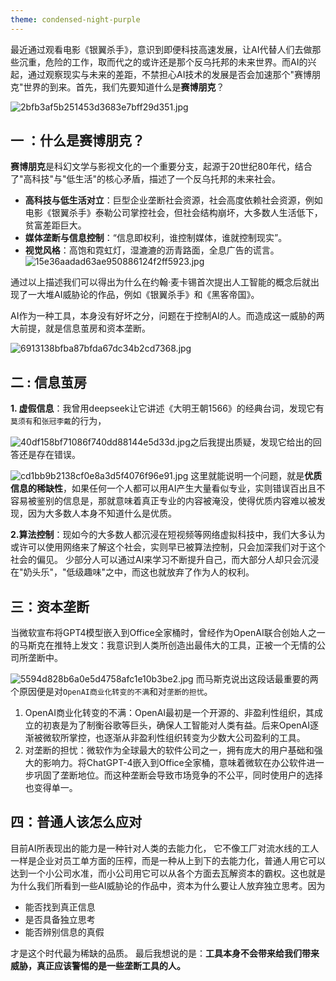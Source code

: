 ```yaml
---
theme: condensed-night-purple
---
```


最近通过观看电影《银翼杀手》，意识到即便科技高速发展，让AI代替人们去做那些沉重，危险的工作，取而代之的或许还是那个反乌托邦的未来世界。而AI的兴起，通过观察现实与未来的差距，不禁担心AI技术的发展是否会加速那个"赛博朋克"世界的到来。首先，我们先要知道什么是**赛博朋克**？  

![2bfb3af5b251453d3683e7bff29d351.jpg](https://p0-xtjj-private.juejin.cn/tos-cn-i-73owjymdk6/4846360c36524495b4c30780a8206101~tplv-73owjymdk6-jj-mark-v1:0:0:0:0:5o6Y6YeR5oqA5pyv56S-5Yy6IEAg57qm57-wX-m6puWNoeWyqQ==:q75.awebp?policy=eyJ2bSI6MywidWlkIjoiMTI1MDU1ODM0NjAwNjA0MSJ9&rk3s=f64ab15b&x-orig-authkey=f32326d3454f2ac7e96d3d06cdbb035152127018&x-orig-expires=1752936181&x-orig-sign=3GMU4qYI67etlM%2BH0PrSu0NhdJ4%3D   )

## 一 ：什么是赛博朋克？

**赛博朋克**是科幻文学与影视文化的一个重要分支，起源于20世纪80年代，结合了"高科技"与"低生活"的核心矛盾，描述了一个反乌托邦的未来社会。

*   **高科技与低生活对立**：巨型企业垄断社会资源，社会高度依赖社会资源，例如电影《银翼杀手》泰勒公司掌控社会，但社会结构崩坏，大多数人生活低下，贫富差距巨大。
*   **媒体垄断与信息控制**：“信息即权利，谁控制媒体，谁就控制现实”。
*   **视觉风格**：高饱和霓虹灯，湿漉漉的沥青路面，全息广告的谎言。
    ![15e36aadad63ae950886124f2ff5923.jpg](https://p0-xtjj-private.juejin.cn/tos-cn-i-73owjymdk6/a35522e31d72429a988b103602e5041c~tplv-73owjymdk6-jj-mark-v1:0:0:0:0:5o6Y6YeR5oqA5pyv56S-5Yy6IEAg57qm57-wX-m6puWNoeWyqQ==:q75.awebp?policy=eyJ2bSI6MywidWlkIjoiMTI1MDU1ODM0NjAwNjA0MSJ9&rk3s=f64ab15b&x-orig-authkey=f32326d3454f2ac7e96d3d06cdbb035152127018&x-orig-expires=1752936181&x-orig-sign=5Qy0IUihqbhsXp966rNe5jhJkOw%3D   )

通过以上描述我们可以得出为什么在约翰·麦卡锡首次提出人工智能的概念后就出现了一大堆AI威胁论的作品，例如《银翼杀手》和《黑客帝国》。

AI作为一种工具，本身没有好坏之分，问题在于控制AI的人。而造成这一威胁的两大前提，就是信息茧房和资本垄断。

![6913138bfba87bfda67dc34b2cd7368.jpg](https://p0-xtjj-private.juejin.cn/tos-cn-i-73owjymdk6/468f19196a4347fa8a11cd10d86bb9be~tplv-73owjymdk6-jj-mark-v1:0:0:0:0:5o6Y6YeR5oqA5pyv56S-5Yy6IEAg57qm57-wX-m6puWNoeWyqQ==:q75.awebp?policy=eyJ2bSI6MywidWlkIjoiMTI1MDU1ODM0NjAwNjA0MSJ9&rk3s=f64ab15b&x-orig-authkey=f32326d3454f2ac7e96d3d06cdbb035152127018&x-orig-expires=1752936181&x-orig-sign=NpMi8MHeTe1S0z0Q92ReHfTCSHw%3D   )

## 二 : 信息茧房

**1. 虚假信息**：我曾用deepseek让它讲述《大明王朝1566》的经典台词，发现它有`莫须有`和`张冠李戴`的行为，

![40df158bf71086f740dd88144e5d33d.jpg](https://p0-xtjj-private.juejin.cn/tos-cn-i-73owjymdk6/8380a1f95b264720a2bbb6df85bbbf71~tplv-73owjymdk6-jj-mark-v1:0:0:0:0:5o6Y6YeR5oqA5pyv56S-5Yy6IEAg57qm57-wX-m6puWNoeWyqQ==:q75.awebp?policy=eyJ2bSI6MywidWlkIjoiMTI1MDU1ODM0NjAwNjA0MSJ9&rk3s=f64ab15b&x-orig-authkey=f32326d3454f2ac7e96d3d06cdbb035152127018&x-orig-expires=1752936181&x-orig-sign=P9Dk7PgkOaOVVmFrXaKjsVh3kUw%3D   )之后我提出质疑，发现它给出的回答还是存在错误。

![cd1bb9b2138cf0e8a3d5f4076f96e91.jpg](https://p0-xtjj-private.juejin.cn/tos-cn-i-73owjymdk6/6fb4a86f092b4cf8960f87f1fceec32a~tplv-73owjymdk6-jj-mark-v1:0:0:0:0:5o6Y6YeR5oqA5pyv56S-5Yy6IEAg57qm57-wX-m6puWNoeWyqQ==:q75.awebp?policy=eyJ2bSI6MywidWlkIjoiMTI1MDU1ODM0NjAwNjA0MSJ9&rk3s=f64ab15b&x-orig-authkey=f32326d3454f2ac7e96d3d06cdbb035152127018&x-orig-expires=1752936181&x-orig-sign=WBqlIlV5U%2BP6o58O8Sf5cI%2Bz8lA%3D   )
这里就能说明一个问题，就是**优质信息的稀缺性**，如果任何一个人都可以用AI产生大量看似专业，实则错误百出且不容易被鉴别的信息是，那就意味着真正专业的内容被淹没，使得优质内容难以被发现，因为大多数人本身不知道什么是优质。

**2.算法控制**：现如今的大多数人都沉浸在短视频等网络虚拟科技中，我们大多认为或许可以使用网络来了解这个社会，实则早已被算法控制，只会加深我们对于这个社会的偏见。
少部分人可以通过AI来学习不断提升自己，而大部分人却只会沉浸在"奶头乐"，"低级趣味"之中，而这也就放弃了作为人的权利。

## 三：资本垄断

当微软宣布将GPT4模型嵌入到Office全家桶时，曾经作为OpenAI联合创始人之一的马斯克在推特上发文：我意识到人类所创造出最伟大的工具，正被一个无情的公司所垄断中。

![5594d828b6a0e5d4758afc1e10b3be2.jpg](https://p0-xtjj-private.juejin.cn/tos-cn-i-73owjymdk6/d568328ea74b42118f74d29a9a7bdbf1~tplv-73owjymdk6-jj-mark-v1:0:0:0:0:5o6Y6YeR5oqA5pyv56S-5Yy6IEAg57qm57-wX-m6puWNoeWyqQ==:q75.awebp?policy=eyJ2bSI6MywidWlkIjoiMTI1MDU1ODM0NjAwNjA0MSJ9&rk3s=f64ab15b&x-orig-authkey=f32326d3454f2ac7e96d3d06cdbb035152127018&x-orig-expires=1752936181&x-orig-sign=BvmpY8Fc%2Bx%2Bw4y%2B30yl%2FTMXSC4A%3D   )
而马斯克说出这段话最重要的两个原因便是对`OpenAI商业化转变的不满`和对`垄断的担忧`。

1.  OpenAI商业化转变的不满：OpenAI最初是一个开源的、非盈利性组织，其成立的初衷是为了制衡谷歌等巨头，确保人工智能对人类有益。后来OpenAI逐渐被微软所掌控，也逐渐从非盈利性组织转变为少数大公司盈利的工具。
2.  对垄断的担忧：微软作为全球最大的软件公司之一，拥有庞大的用户基础和强大的影响力。将ChatGPT-4嵌入到Office全家桶，意味着微软在办公软件进一步巩固了垄断地位。而这种垄断会导致市场竞争的不公平，同时使用户的选择也变得单一。

## 四：普通人该怎么应对

目前AI所表现出的能力是一种针对人类的去能力化，
它不像工厂对流水线的工人一样是企业对员工单方面的压榨，而是一种从上到下的去能力化，普通人用它可以达到一个小公司水准，而小公司用它可以从各个方面去瓦解资本的霸权。这也就是为什么我们所看到一些AI威胁论的作品中，资本为什么要让人放弃独立思考。因为

*   能否找到真正信息
*   是否具备独立思考
*   能否辨别信息的真假

才是这个时代最为稀缺的品质。
最后我想说的是：**工具本身不会带来给我们带来威胁，真正应该警惕的是一些垄断工具的人。**


